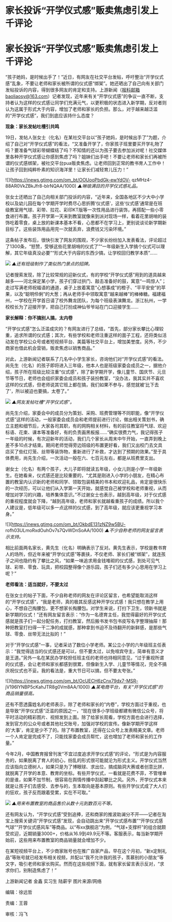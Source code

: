 # 家长投诉“开学仪式感”贩卖焦虑引发上千评论

# 家长投诉“开学仪式感”贩卖焦虑引发上千评论

“孩子她妈，是时候出手了！”近日，有网友在社交平台发帖，呼吁整治“开学仪式感”乱象，不要让老师和家长被所谓的仪式感“绑架”。她还晒出了自己向有关部门发帖投诉的内容，得到很多网友的肯定和支持。上游新闻（报料邮箱baoliaosy@163.com）记者发现，近年来有关“开学仪式感”的争议一直不断，支持者认为这样的仪式感让同学们充满元气，以更积极的状态进入新学期，反对者则认为这属于形式大于内容，增加了老师和家长的负担。那么，对于越来越泛滥的“开学仪式感”，我们到底应该持什么态度？

**现象：家长发帖吐槽引共鸣**

19日，发帖人张女士（化名）在某社交平台以“孩子她妈，是时候出手了”为题，介绍了自己对“开学仪式感”的看法，“又准备开学了，你家孩子班里要买开学礼物了吗？要准备气球彩带蝴蝶结了吗？不知情的还以为孩子要去参加派对呢！社交媒体里各种开学仪式感让你感到焦虑了吗？姐妹们出手吧！不要让老师和家长们再被所谓的仪式感绑架，被社交平台pua贩卖焦虑。让老师回到正常的教书育人工作中！让孩子回到纯粹朴素的知识海洋里！让家长们减轻育儿压力！”

![](https://inews.gtimg.com/om_bt/OOUooPbdGk-ewYdOV-
qzMHz4-88AR0VkZBkJfr8-blrNQAA/1000) _▲琳琅满目的开学仪式感礼品。_

张女士还晒出了自己向相关部门投诉的内容，“近年来，全国各地区不少大中小学校以及幼儿园在每个学期开学时费尽心思折腾‘仪式感’，这些‘仪式感’通常是在班级教室用气球、彩带、拉花、彩印KT版等一次性用品进行装饰，再搭配一些小零食进行布置。孩子开学第一天来到教室就像来到派对现场一样，看着花里胡哨的装饰吃着零食，桌上放的新课本基本不看，心思都不在学习上，更别说谈论新学期新目标了。这些装饰用品用完一次就丢弃，浪费钱又污染环境。”

这条帖子发布后，很快引发了网友的围观，不少家长纷纷加入发表看法，评论超过了1300条，“怒赞，受够这些花里胡哨的仪式了”“一年级新生入学搞个仪式可以理解，其它年级真没必要”“形式大于内容的东西少搞，让学校回归教学本质”……

![](https://inews.gtimg.com/om_bt/OCP9Hz4LsFmQQcX3D9e1Y5tN2QdAXpF3h55AI5G_kDwpQAA/1000)
_▲还有班级制作了类似热门景点的招牌。_

记者搜索发现，除了比较常规的迎新仪式，有的学校“开学仪式感”用到的道具越来越多——河北保定某小学，孩子们穿过拱门、敲击准备好的鼓，寓意“一鸣惊人”；走过写满老师祝福语的通道，桌子上放着寓意“心想事成”的橙子、“平平安安”的苹果，以及“聪明伶俐”的大葱；再从老师手中领取寓意“越来越棒”的棒棒糖。福建福州，一学校在开学首日请了校外舞龙团队，为每个班级表演舞龙。浙江杭州，一学校校长为了迎接开学，把自己打扮成神仙爷爷站在门口迎接学生……

**家长解释：你不搞别人搞，太内卷**

“开学仪式感”怎么泛滥成灾的？有网友进行了总结，“首先，部分家长攀比心理较重，追求所谓的仪式感；其次，有些学校和老师注重这样的面子工程，还将类似活动发在学校公众号或者短视频平台、美篇等社交平台上，增加美誉度。另外，不少商家也借此机会营销，贩卖焦虑以销售商品。”

对此，上游新闻记者联系了几名中小学生家长，咨询他们对“开学仪式感”的看法。尚先生（化名）的孩子即将进入三年级，他本人也是班级家委会成员之一，据他介绍，孩子所在班级比较注重“仪式感”，除了新学期开学，像儿童节、国庆节、元旦节等节日，老师也会组织家委会成员和孩子装扮教室，“没办法，我其实并不喜欢这样的仪式感，但老师说其它班上都在搞，我们如果不参与，感觉就被‘比下去了’，所以被迫也要搞，太卷了。”

![](https://inews.gtimg.com/om_bt/Ojdedo2Lj1GK8YDgI8bqyygjx_XCT0xJ0SGU-i6a_7oRkAA/1000)
_▲网友发帖吐槽“开学仪式感”。_

尚先生介绍，家委会中的成员分为策划、采购、班费管理等不同职能，像“开学仪式感”这样的活动，一般家委会成员会和老师提前进行讨论，做出相关策划书，确立主题和细节后，大家各司其职，有的网购相关材料，有的前往教室将气球、欢迎标语、花束、课本等准备好，有的负责画黑板报……“确实很费力气，我记得孩子一年级的时候，有次迎新年的活动，我们几个家长从周末中午开始，一直弄到晚上差不多10点才结束。期间老师觉得旁边班级的布置更好看，我们又出校门去文具店买了些红灯笼、丝带等装饰物，重新进行了补救，才达到了预期的效果。”至于具体费用，尚先生介绍，一次活动一般在六、七百元左右，都是从班费里支出。

谢女士（化名）有两个孩子，大儿子即将就读五年级，小女儿则是小学一年级新生。在她看来，仪式感还是比较重要的，“尤其是刚进入小学的小朋友，在精心布置的教室内认识新的老师和同学、领取包装精美的书本和欢迎礼品，肯定是很快乐的一次经历，可以让他们从入学第一天开始，就感觉自己被学校和老师重视，从而增加对学习的兴趣，培养集体意识。”不过谢女士也表示，越到高年级，对于仪式感的重视程度就会下降，“越到高年级，老师和家长就越看重孩子的成绩。所以我个人建议是，低年级可以多一点这样的仪式感，到了高年级，就应该更重视学习本身。”

![](https://inews.gtimg.com/om_bt/OkbdE131zNZ9w5BU-
rofh03ULmoRxdOuhOv7s7QvWDnSoAA/1000) _▲不少自称老师的网友留言表示支持。_

相比前面两名家长，黄先生（化名）明确表示了反对。黄先生表示，学校是教书育人的场所，但近年来被“开学仪式感”等裹挟，不仅老师、家长们被“绑架”，就连孩子之间也隐约有了攀比之风，“如果一味追求用金钱堆砌的仪式感，到处可见气球、彩带、零食、玩具，把校园整得像个游乐园，孩子们还有多少心思用在学习上呢？”

**老师看法：适当就好，不要太过**

在张女士的帖子下面，不少自称老师的网友在评论区留言，也希望能取消这样的“开学仪式感”，“我是老师，真的极其反感这种开学仪式感！我只想在教学上用心，不想自己掏腰包，更不想家长掏腰包。对学生来说，打扫下卫生，领新书就是新学期的仪式！”还有网友留言表示：“作为一名德育主任，我觉得最好的开学仪式感就是孩子们一起分配任务，打扫教室，然后搬书发书包书皮写名字整理抽屉！那种把教室打扫得一干二净的成就感，那种拿到书迫不及待翻开的新鲜感，是那些气球、零食、丝带无法比拟的！”

对于“开学仪式感”一事，记者采访了数位小学老师。某公立小学的六年级班主任表示：“我觉得适当的仪式感还是可以，但不要太过，以免喧宾夺主，简单有意义才是王道。”另外一名在某民办学校担任班主任的老师也持相同意见，“过于重视所谓的仪式感，会让老师和家长都感到很累，但像新生入学、儿童节等情况，完全不搞庆祝仪式也不妥。我的看法是，重大节日可以搞，但不要太夸张。”

![](https://inews.gtimg.com/om_bt/OcUECH6zCnx79dx7-MSR-
jV196lYNBP5cKahJTR8g0Vm8AA/1000) _▲某电商平台，有关“开学仪式感”的商品销量很高。_

还有不愿透露姓名的老师表示，除了老师和家长的“内卷”，学校方面过于重视，也是导致“开学仪式感”泛滥的原因之一，“现在很多小学班级都建有微信公众号，将平时活动的精彩图片、视频发到上面。除了给家长观看，学校方面也会进行选择，发到官方的公众号或者其他社交账号，加强对学校的宣传。像新学期开学这样的‘大事’，肯定是少不了的。除了布置教室，还得在公众号上发表精美文章。老师一个人肯定是完成不了，只能找家委会成员帮忙，这也增加了老师和家长的工作量。”

今年2月，中国教育报曾刊发“不宜过度追求开学仪式感”的评论，“形式是为内容服务的，如果脱离了育人的初心，纷乱的形式很可能就沦为形式主义。开学仪式当然应该指向立德树人，如果只是为了博眼球、求出位，搞成脑洞大赛或者创意比拼，就脱离了开学的本意、教育的坐标。有些开学仪式，一看就是花费不菲，不管埋单的是谁，如果不加节制，很容易在舆情传播中刮起攀比之风。另外，开学仪式本来就是让孩子们去感受、去参与的，生本取向是基本原则。有些开学仪式成了大人们的狂欢，孩子反而跟着受累，实在不可取。”

![](https://inews.gtimg.com/om_bt/OR2Om3pCjrCyoMEkEuNSOBYALIyYAINlYfYc_3Y8AxNikAA/1000)
_▲用来布置教室的商品售价从数十元到数百元不等。_

还有网友认为，“开学仪式感”受到追捧，还和商家的推波助澜分不开——记者在淘宝上搜索关键词“开学仪式感”发现，会自动跳出来“开学仪式感布置”“开学仪式感气球”“开学仪式感风车”等商品。以“布xx旗舰店”为例，“气球+支撑杆”的组合就颇受欢迎，近期销量3000+，价格从16.9到49.9元不等。客服表示，每当新学期开始前，这些用来布置教室的商品销量就会增加不少。

在某短视频平台上，不少商家账号也在推广自家产品，早在这个月初，“新x定制礼品”等账号就已经发布相关视频，并配以“我不允许我的孩子，羡慕别的小朋友”等文字，吸引老师和家长购买。然而在这些视频下面，就有家长留言表示反对，“求求你们，别制造焦虑了！”

上游新闻记者 金鑫 实习生 陆薪宇 图片来源/网络

编辑：徐远哲

责编：王蓉

审核：冯飞

